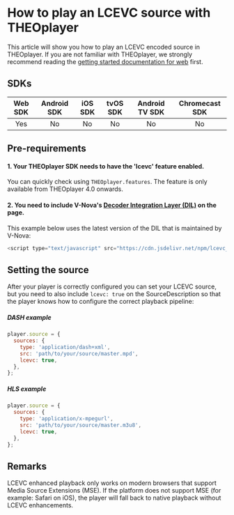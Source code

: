 # How to play an LCEVC source with THEOplayer

This article will show you how to play an LCEVC encoded source in THEOplayer. If you are not familiar with THEOplayer,
we strongly recommend reading the [getting started documentation for web](00-getting-started.mdx)
first.

## SDKs

| Web SDK | Android SDK | iOS SDK | tvOS SDK | Android TV SDK | Chromecast SDK |
| :-----: | :---------: | :-----: | :------: | :------------: | :------------: |
|   Yes   |     No      |   No    |    No    |       No       |       No       |

## Pre-requirements

#### 1. Your THEOplayer SDK needs to have the 'lcevc' feature enabled.

You can quickly check using `THEOplayer.features`. The feature is only available from THEOplayer 4.0 onwards.

#### 2. You need to include V-Nova's [Decoder Integration Layer (DIL)](https://docs.v-nova.com/v-nova/lcevc/sdk/dil) on the page.

This example below uses the latest version of the DIL that is maintained by V-Nova:

```js
<script type="text/javascript" src="https://cdn.jsdelivr.net/npm/lcevc_dil.js@latest/dist/lcevc_dil.min.js"></script>
```

## Setting the source

After your player is correctly configured you can set your LCEVC source, but you need to also include `lcevc: true` on
the SourceDescription so that the player knows how to configure the correct playback pipeline:

##### DASH example

```js
player.source = {
  sources: {
    type: 'application/dash+xml',
    src: 'path/to/your/source/master.mpd',
    lcevc: true,
  },
};
```

##### HLS example

```js
player.source = {
  sources: {
    type: 'application/x-mpegurl',
    src: 'path/to/your/source/master.m3u8',
    lcevc: true,
  },
};
```

## Remarks

LCEVC enhanced playback only works on modern browsers that support Media Source Extensions (MSE). If the platform does
not support MSE (for example: Safari on iOS), the player will fall back to native playback without LCEVC enhancements.
